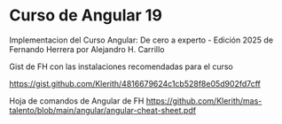 # Curso de Angular 19 
Implementacion del Curso Angular: De cero a experto - Edición 2025 de Fernando Herrera por Alejandro H. Carrillo

Gist de FH con las instalaciones recomendadas para el curso

https://gist.github.com/Klerith/4816679624c1cb528f8e05d902fd7cff

Hoja de comandos de Angular de FH 
https://github.com/Klerith/mas-talento/blob/main/angular/angular-cheat-sheet.pdf


